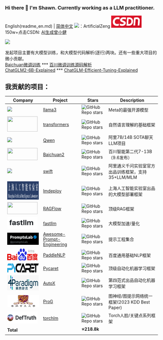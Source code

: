 ### Hi there 👋 I'm Shawn. Currently working as a LLM practitioner.  
English(readme_en.md) | [简体中文](README_zh-CN.md)
![](https://img.shields.io/badge/WeChat-07C160?style=for-the-badge&logo=wechat&logoColor=white)：ArtificialZeng  <img src="https://github.com/ArtificialZeng/ArtificialZeng/blob/main/logo_file/csdn_logo.png" width="100" height="40"> 150w+点击CSDN: [AI生成曾小健](https://blog.csdn.net/sinat_37574187)

![](https://github-readme-stats.vercel.app/api?username=ArtificialZeng&show_icons=true&theme=transparent)

发起项目主要有大模型训练，和大模型代码解析(逐行)两块。还有一些重大项目的微小贡献。  
[Baichuan微调训练](https://github.com/ArtificialZeng/Baichuan-Chat-Tuning)       *** [百川微调训练源码解析](https://github.com/ArtificialZeng/Baichuan-Qwen-Llama-tuning-Explained)  
[ChatGLM2-6B-Explained](https://github.com/ArtificialZeng/ChatGLM2-6B-Explained) ***  [ChatGLM-Efficient-Tuning-Explained](https://github.com/ArtificialZeng/ChatGLM-Efficient-Tuning-Explained)  
## 我贡献的项目：
| Company | Project | Stars | Description |
|---------|---------|-------|-------------|
| ![](https://img.shields.io/badge/Facebook-1877F2?style=for-the-badge&logo=facebook&logoColor=white) | [llama3](https://github.com/meta-llama/llama3) | ![GitHub Repo stars](https://img.shields.io/github/stars/meta-llama/llama3?style=social) | Meta的最强开源模型 |
| <img src="https://camo.githubusercontent.com/19694a747faa4c55cbdb1cab99086099c6cf961930712f87ab3469e9bf706a4f/68747470733a2f2f68756767696e67666163652e636f2f64617461736574732f68756767696e67666163652f646f63756d656e746174696f6e2d696d616765732f7261772f6d61696e2f7472616e73666f726d6572732d6c6f676f2d6c696768742e737667" width="100" height="50"> | [transformers](https://github.com/huggingface/transformers) | ![GitHub Repo stars](https://img.shields.io/github/stars/huggingface/transformers?style=social) | 自然语言理解的基础框架 |
| ![](https://img.shields.io/badge/Alibaba_Cloud-FF6A00?style=for-the-badge&logo=alibabacloud&logoColor=white) | [Qwen](https://github.com/QwenLM/Qwen) | ![GitHub Repo stars](https://img.shields.io/github/stars/QwenLM/Qwen?style=social) | 阿里7B/14B SOTA聊天LLM项目 |
| <img src="https://avatars.githubusercontent.com/u/136167093?s=200&v=4" width="100" height="40"> | [Baichuan2](https://github.com/baichuan-inc/Baichuan2) | ![GitHub Repo stars](https://img.shields.io/github/stars/baichuan-inc/Baichuan2?style=social) | 百川智能第二代7-13B（9.6发布） |
| ![](https://img.shields.io/badge/Alibaba_Cloud-FF6A00?style=for-the-badge&logo=alibabacloud&logoColor=white) | [swift](https://github.com/modelscope/swift) | ![GitHub Repo stars](https://img.shields.io/github/stars/modelscope/swift?style=social) | 阿里通义千问实验室官方出品训练框架，支持35+LLM/MLM |  
| <img src="https://github.com/ArtificialZeng/ArtificialZeng/blob/main/logo_file/shanghai_ai_logo.png" width="120" height="60"> | [lmdeploy](https://github.com/InternLM/lmdeploy) | ![GitHub Repo stars](https://img.shields.io/github/stars/InternLM/lmdeploy?style=social) | 上海人工智能实验室出品的大模型部署框架 |  
| <img src="https://github.com/infiniflow/ragflow/blob/main/web/src/assets/logo-with-text.png" width="100" height="40"> | [RAGFlow](https://github.com/infiniflow/ragflow) | ![GitHub Repo stars](https://img.shields.io/github/stars/infiniflow/ragflow?style=social) | 顶级RAG框架 |
| <img src="https://github.com/ArtificialZeng/ArtificialZeng/blob/main/logo_file/fastllm_logo.png" width="100" height="40"> | [fastllm](https://github.com/ztxz16/fastllm) | ![GitHub Repo stars](https://img.shields.io/github/stars/ztxz16/fastllm?style=social) | 大模型加速/量化 |
| <img src="https://github.com/ArtificialZeng/ArtificialZeng/blob/main/logo_file/PromptsLab_logo.png" width="120" height="40"> | [Awesome-Prompt-Engineering](https://github.com/promptslab/Awesome-Prompt-Engineering) | ![GitHub Repo stars](https://img.shields.io/github/stars/promptslab/Awesome-Prompt-Engineering?style=social) | 提示工程集合 |
| <img src="https://github.com/ArtificialZeng/ArtificialZeng/blob/main/logo_file/baidu_logo.png" width="100" height="40"> | [PaddleNLP](https://github.com/PaddlePaddle/PaddleNLP) | ![GitHub Repo stars](https://img.shields.io/github/stars/PaddlePaddle/PaddleNLP?style=social) | 百度通用基础NLP框架 |
| <img src="https://github.com/ArtificialZeng/ArtificialZeng/blob/main/logo_file/pycaret_logo.png" width="120" height="30"> | [Pycaret](https://github.com/pycaret/pycaret) | ![GitHub Repo stars](https://img.shields.io/github/stars/pycaret/pycaret?style=social) | 顶级自动化机器学习框架 |
| <img src="https://github.com/ArtificialZeng/ArtificialZeng/blob/main/logo_file/4_paradigm_logo.png" width="110" height="50"> | [AutoX](https://github.com/4paradigm/AutoX) | ![GitHub Repo stars](https://img.shields.io/github/stars/4paradigm/AutoX?style=social) | 第四范式出品自动化机器学习框架 |
| <img src="https://github.com/ArtificialZeng/ArtificialZeng/blob/main/logo_file/CUHK_logo.png" width="120" height="40"> | [ProG](https://github.com/sheldonresearch/ProG) | ![GitHub Repo stars](https://img.shields.io/github/stars/sheldonresearch/ProG?style=social) | 图神经/图提示网络统一框架(2023 KDD Best Paper) |
| <img src="https://github.com/ArtificialZeng/ArtificialZeng/blob/main/logo_file/DefTruth.png" width="100" height="40"> | [torchlm](https://github.com/DefTruth/torchlm) | ![GitHub Repo stars](https://img.shields.io/github/stars/DefTruth/torchlm?style=social) | Torch人脸/关键点系列框架 |
| **Total** | | **:star:218.8k** |




<!--
**ArtificialZeng/ArtificialZeng** is a ✨ _special_ ✨ repository because its `README.md` (this file) appears on your GitHub profile.

Here are some ideas to get you started:

- 🔭 I’m currently working on ...
- 🌱 I’m currently learning ...
- 👯 I’m looking to collaborate on ...
- 🤔 I’m looking for help with ...
- 💬 Ask me about ...
- 📫 How to reach me: ...
- 😄 Pronouns: ...
- ⚡ Fun fact: ...
-->
